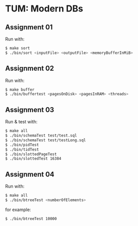 # TUM: Modern DBs

## Assignment 01

Run with:
```bash
$ make sort
$ ./bin/sort <inputFile> <outputFile> <memoryBufferInMiB>
```

## Assignment 02

Run with:
```bash
$ make buffer
$ ./bin/buffertest <pagesOnDisk> <pagesInRAM> <threads>
```

## Assignment 03

Run & test with:
```bash
$ make all
$ ./bin/schemaTest test/test.sql
$ ./bin/schemaTest test/testLong.sql
$ ./bin/pidTest
$ ./bin/tidTest
$ ./bin/slottedPageTest
$ ./bin/slottedTest 16384
```

## Assignment 04

Run with:
```bash
$ make all
$ ./bin/btreeTest <numberOfElements>
```
for example:
```bash
$ ./bin/btreeTest 10000
```